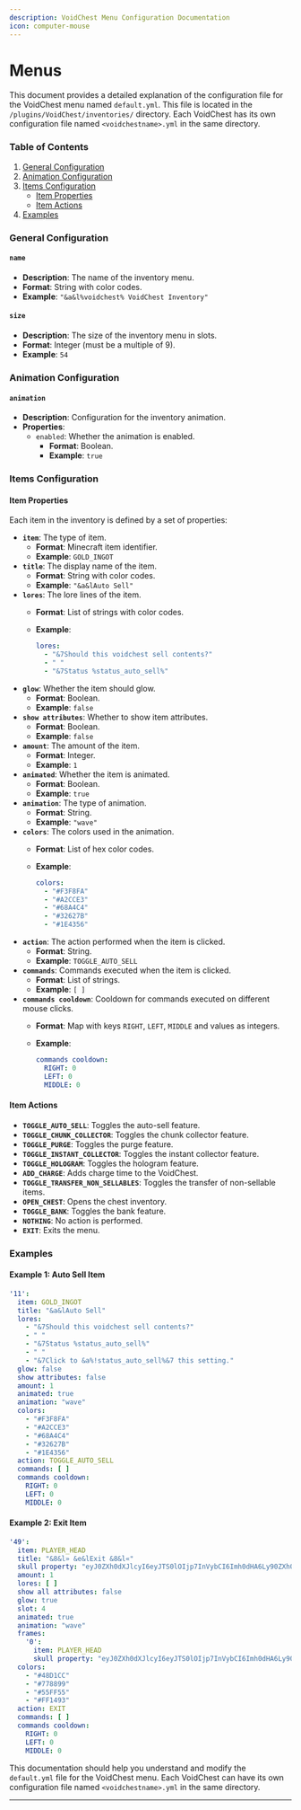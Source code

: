```yaml
---
description: VoidChest Menu Configuration Documentation
icon: computer-mouse
---
```


# Menus



This document provides a detailed explanation of the configuration file for the VoidChest menu named `default.yml`. This file is located in the `/plugins/VoidChest/inventories/` directory. Each VoidChest has its own configuration file named `<voidchestname>.yml` in the same directory.

### Table of Contents

1. [General Configuration](menus.md#general-configuration)
2. [Animation Configuration](menus.md#animation-configuration)
3. [Items Configuration](menus.md#items-configuration)
   * [Item Properties](menus.md#item-properties)
   * [Item Actions](menus.md#item-actions)
4. [Examples](menus.md#examples)

### General Configuration

#### `name`

* **Description**: The name of the inventory menu.
* **Format**: String with color codes.
* **Example**: `"&a&l%voidchest% VoidChest Inventory"`

#### `size`

* **Description**: The size of the inventory menu in slots.
* **Format**: Integer (must be a multiple of 9).
* **Example**: `54`

### Animation Configuration

#### `animation`

* **Description**: Configuration for the inventory animation.
* **Properties**:
  * `enabled`: Whether the animation is enabled.
    * **Format**: Boolean.
    * **Example**: `true`

### Items Configuration

#### Item Properties

Each item in the inventory is defined by a set of properties:

* **`item`**: The type of item.
  * **Format**: Minecraft item identifier.
  * **Example**: `GOLD_INGOT`
* **`title`**: The display name of the item.
  * **Format**: String with color codes.
  * **Example**: `"&a&lAuto Sell"`
* **`lores`**: The lore lines of the item.
  * **Format**: List of strings with color codes.
  *   **Example**:

      ```yaml
      lores:
        - "&7Should this voidchest sell contents?"
        - " "
        - "&7Status %status_auto_sell%"
      ```
* **`glow`**: Whether the item should glow.
  * **Format**: Boolean.
  * **Example**: `false`
* **`show attributes`**: Whether to show item attributes.
  * **Format**: Boolean.
  * **Example**: `false`
* **`amount`**: The amount of the item.
  * **Format**: Integer.
  * **Example**: `1`
* **`animated`**: Whether the item is animated.
  * **Format**: Boolean.
  * **Example**: `true`
* **`animation`**: The type of animation.
  * **Format**: String.
  * **Example**: `"wave"`
* **`colors`**: The colors used in the animation.
  * **Format**: List of hex color codes.
  *   **Example**:

      ```yaml
      colors:
        - "#F3F8FA"
        - "#A2CCE3"
        - "#68A4C4"
        - "#32627B"
        - "#1E4356"
      ```
* **`action`**: The action performed when the item is clicked.
  * **Format**: String.
  * **Example**: `TOGGLE_AUTO_SELL`
* **`commands`**: Commands executed when the item is clicked.
  * **Format**: List of strings.
  * **Example**: `[ ]`
* **`commands cooldown`**: Cooldown for commands executed on different mouse clicks.
  * **Format**: Map with keys `RIGHT`, `LEFT`, `MIDDLE` and values as integers.
  *   **Example**:

      ```yaml
      commands cooldown:
        RIGHT: 0
        LEFT: 0
        MIDDLE: 0
      ```

#### Item Actions

* **`TOGGLE_AUTO_SELL`**: Toggles the auto-sell feature.
* **`TOGGLE_CHUNK_COLLECTOR`**: Toggles the chunk collector feature.
* **`TOGGLE_PURGE`**: Toggles the purge feature.
* **`TOGGLE_INSTANT_COLLECTOR`**: Toggles the instant collector feature.
* **`TOGGLE_HOLOGRAM`**: Toggles the hologram feature.
* **`ADD_CHARGE`**: Adds charge time to the VoidChest.
* **`TOGGLE_TRANSFER_NON_SELLABLES`**: Toggles the transfer of non-sellable items.
* **`OPEN_CHEST`**: Opens the chest inventory.
* **`TOGGLE_BANK`**: Toggles the bank feature.
* **`NOTHING`**: No action is performed.
* **`EXIT`**: Exits the menu.

### Examples

#### Example 1: Auto Sell Item

```yaml
'11':
  item: GOLD_INGOT
  title: "&a&lAuto Sell"
  lores:
    - "&7Should this voidchest sell contents?"
    - " "
    - "&7Status %status_auto_sell%"
    - " "
    - "&7Click to &a%!status_auto_sell%&7 this setting."
  glow: false
  show attributes: false
  amount: 1
  animated: true
  animation: "wave"
  colors:
    - "#F3F8FA"
    - "#A2CCE3"
    - "#68A4C4"
    - "#32627B"
    - "#1E4356"
  action: TOGGLE_AUTO_SELL
  commands: [ ]
  commands cooldown:
    RIGHT: 0
    LEFT: 0
    MIDDLE: 0
```

#### Example 2: Exit Item

```yaml
'49':
  item: PLAYER_HEAD
  title: "&8&l» &e&lExit &8&l«"
  skull property: "eyJ0ZXh0dXJlcyI6eyJTS0lOIjp7InVybCI6Imh0dHA6Ly90ZXh0dXJlcy5taW5lY3JhZnQubmV0L3RleHR1cmUvNDQ2NjRlZGVhNzAxOTMzMjZhYTMxZjhmNTBmODBjMjkzN2I1YThmMDczNThhNWIwODQ5ZGRmNWI1YjJjOGMzNiJ9fX0="
  amount: 1
  lores: [ ]
  show all attributes: false
  glow: true
  slot: 4
  animated: true
  animation: "wave"
  frames:
    '0':
      item: PLAYER_HEAD
      skull property: "eyJ0ZXh0dXJlcyI6eyJTS0lOIjp7InVybCI6Imh0dHA6Ly90ZXh0dXJlcy5taW5lY3JhZnQubmV0L3RleHR1cmUvYzY2ZmU5NzM4YTY5M2NlMjlkZWY1MmU3OTQ0OTNhZTAwMGVhYmE3MWJhNjYwNTY5MDY1ZWE2NjI4NTEzNTQxZiJ9fX0="
  colors:
    - "#48D1CC"
    - "#778899"
    - "#55FF55"
    - "#FF1493"
  action: EXIT
  commands: [ ]
  commands cooldown:
    RIGHT: 0
    LEFT: 0
    MIDDLE: 0
```

This documentation should help you understand and modify the `default.yml` file for the VoidChest menu. Each VoidChest can have its own configuration file named `<voidchestname>.yml` in the same directory.

***
